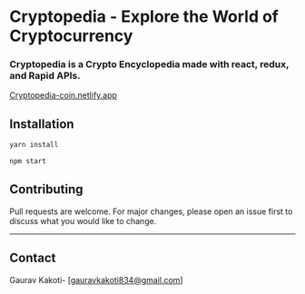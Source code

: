 # Cryptopedia - Explore the World of Cryptocurrency


### Cryptopedia is a Crypto Encyclopedia made with react, redux, and Rapid APIs. 

[Cryptopedia-coin.netlify.app](https://cryptopedia-coin.netlify.app)




## Installation

```bash
yarn install
```

```bash
npm start
```




## Contributing
Pull requests are welcome. For major changes, please open an issue first to discuss what you would like to change.

--- 
## Contact

Gaurav Kakoti- [gauravkakoti834@gmail.com]

